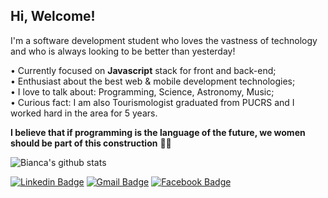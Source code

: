 ## Hi, Welcome!

I'm a software development student who loves the vastness of technology and who is always looking to be better than yesterday!

• Currently focused on **Javascript** stack for front and back-end;
<br/>• Enthusiast about the best web & mobile development technologies;
<br/>• I love to talk about: Programming, Science, Astronomy, Music;
<br/>• Curious fact: I am also Tourismologist graduated from PUCRS and I worked hard in the area for 5 years.

**I believe that if programming is the language of the future, we women should be part of this construction** 👩‍💻

![Bianca's github stats](https://github-readme-stats.vercel.app/api?username=cunhasbia&theme=vision-friendly-dark&show_icons=true)

[![Linkedin Badge](https://img.shields.io/badge/-Bianca%20Cunha-6A5ACD?style=flat-square&logo=Linkedin&logoColor=white&link=https://www.linkedin.com/in/biancascunha/)](https://www.linkedin.com/in/biancascunha/) [![Gmail Badge](https://img.shields.io/badge/-biancunha@gmail.com-6A5ACD?style=flat-square&logo=Gmail&logoColor=white&link=mailto:biancunha@gmail.com)](mailto:biancunha@gmail.com) [![Facebook Badge](https://img.shields.io/badge/-biancascunha-6A5ACD?style=flat-square&labelColor=6A5ACD&logo=Facebook&logoColor=white&link=https://www.facebook.com/biancascunha)](https://www.facebook.com/biancascunha)
